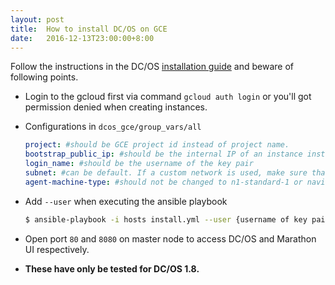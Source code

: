 ```yaml
---
layout: post
title:  How to install DC/OS on GCE
date:   2016-12-13T23:00:00+8:00
---
```


Follow the instructions in the DC/OS [installation guide](https://dcos.io/docs/1.8/administration/installing/cloud/gce/) and beware of following points. 

* Login to the gcloud first via command `gcloud auth login` or you'll got permission denied when creating instances.

* Configurations in `dcos_gce/group_vars/all`

  ```yaml
  project: #should be GCE project id instead of project name.
  bootstrap_public_ip: #should be the internal IP of an instance instead of its external IP.
  login_name: #should be the username of the key pair
  subnet: #can be default. If a custom network is used, make sure that instances can comunicate with each other internally.
  agent-machine-type: #should not be changed to n1-standard-1 or navistar component will be unstable and unhealthy
  ```

* Add `--user` when executing the ansible playbook 

  ```bash
  $ ansible-playbook -i hosts install.yml --user {username of key pair}
  ```
* Open port `80` and `8080` on master node to access DC/OS and Marathon UI respectively.

* **These have only be tested for DC/OS 1.8.**
